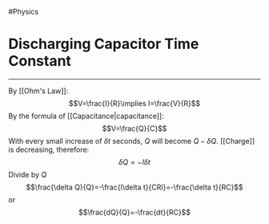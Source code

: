 #Physics 

# Discharging Capacitor Time Constant
---
By [[Ohm's Law]]:
$$V=\frac{I}{R}\implies I=\frac{V}{R}$$
By the formula of [[Capacitance|capacitance]]:
$$V=\frac{Q}{C}$$
With every small increase of $\delta t$ seconds, $Q$ will become $Q - \delta Q$. [[Charge]] is decreasing, therefore:
$$\delta Q = -I\delta t$$
Divide by $Q$
$$\frac{\delta Q}{Q}=-\frac{I\delta t}{CRI}=-\frac{\delta t}{RC}$$
or
$$\frac{dQ}{Q}=-\frac{dt}{RC}$$
